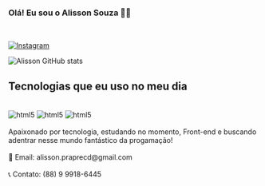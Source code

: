 
### Olá! Eu sou o Alisson Souza 🙋‍♂️
</br>

[![Instagram](https://img.shields.io/badge/Instagram-E4405F?style=for-the-badge&logo=instagram&logoColor=white/)](https://www.instagram.com/alisson.rocha01/)


![Alisson GitHub stats](https://github-readme-stats.vercel.app/api?username=Alisson660&show_icons=true&theme=radical/)

## Tecnologias que eu uso no meu dia

<div style="display: inline_block"><br/>
  <img align="center" alt="html5" src="https://img.shields.io/badge/HTML5-E34F26?style=for-the-badge&logo=html5&logoColor=white" />
  <img align="center" alt="html5" src="https://img.shields.io/badge/CSS3-1572B6?style=for-the-badge&logo=css3&logoColor=white" />
  <img align="center" alt="html5" src="https://img.shields.io/badge/JavaScript-F7DF1E?style=for-the-badge&logo=javascript&logoColor=black" />
  </div>
  <br/>
  Apaixonado por tecnologia, estudando no momento, Front-end e buscando adentrar nesse mundo fantástico da progamação!</br>
  </br>
  📧  Email: alisson.praprecd@gmail.com </br>
   </br>
  📞  Contato: (88) 9 9918-6445
